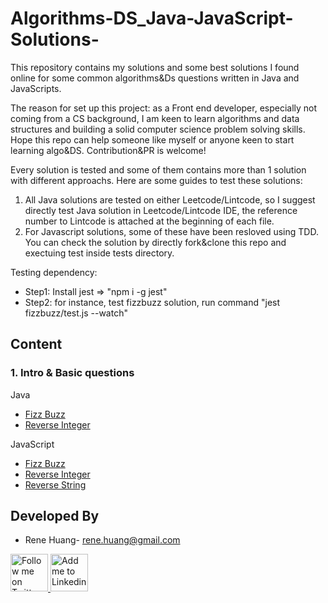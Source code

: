 # Algorithms-DS_Java-JavaScript-Solutions-

This repository contains my solutions and some best solutions I found online for some common algorithms&Ds questions written in Java and JavaScripts.

The reason for set up this project: as a Front end developer, especially not coming from a CS background, I am keen to learn algorithms and data structures and building a solid computer science problem solving skills. Hope this repo can help someone like myself or anyone keen to start learning algo&DS. Contribution&PR is welcome! 

Every solution is tested and some of them contains more than 1 solution with different approachs. Here are some guides to test these solutions:

1. All Java solutions are tested on either Leetcode/Lintcode, so I suggest directly test Java solution in Leetcode/Lintcode IDE, the reference number to Lintcode is attached at the beginning of each file. 
2. For Javascript solutions, some of these have been resloved using TDD. You can check the solution by directly fork&clone this repo and exectuing test inside tests directory.

Testing dependency:
* Step1: Install jest => "npm i -g jest"
* Step2: for instance, test fizzbuzz solution, run command "jest fizzbuzz/test.js --watch"

Content
--------

### 1. Intro & Basic questions

Java
* [Fizz Buzz](https://github.com/noappleonhead/Algorithms-DS_Java-Javascript-Solutions-/blob/master/Java/1.Basic/FizzBuzz.java)
* [Reverse Integer](https://github.com/noappleonhead/Algorithms-DS_Java-Javascript-Solutions-/blob/master/Java/1.Basic/ReverseInt.java)

JavaScript
* [Fizz Buzz](https://github.com/noappleonhead/Algorithms-DS_Java-Javascript-Solutions-/tree/master/JavaScript/1.Basic/Fizzbuzz)
* [Reverse Integer](https://github.com/noappleonhead/Algorithms-DS_Java-Javascript-Solutions-/tree/master/JavaScript/1.Basic/ReverseInt/index.js)
* [Reverse String](https://github.com/noappleonhead/Algorithms-DS_Java-Javascript-Solutions-/tree/master/JavaScript/1.Basic/ReverseString/index.js)


Developed By
------------
* Rene Huang- <rene.huang@gmail.com>

<a href="https://www.instagram.com/hiaroscuro/?hl=en" target="_blank">
  <img alt="Follow me on Twitter" src="https://image.flaticon.com/icons/svg/174/174855.svg" height="60" width="60"/>
</a>
<a href="https://www.linkedin.com/in/rene-huang-09119881/" target="_blank">
  <img alt="Add me to Linkedin" src="https://image.flaticon.com/icons/svg/174/174857.svg" height="60" width="60"/>
</a>


